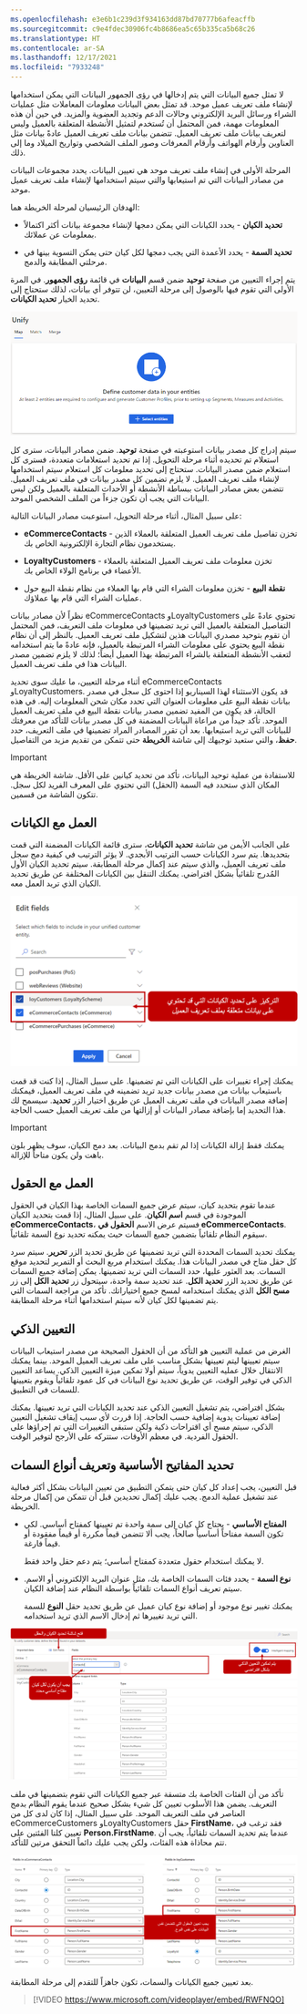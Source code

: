 ```yaml
---
ms.openlocfilehash: e3e6b1c239d3f934163dd87bd70777b6afeacffb
ms.sourcegitcommit: c9e4fdec30906fc4b8686ea5c65b335ca5b68c26
ms.translationtype: HT
ms.contentlocale: ar-SA
ms.lasthandoff: 12/17/2021
ms.locfileid: "7933248"
---
```

لا تمثل جميع البيانات التي يتم إدخالها في رؤى الجمهور البيانات التي يمكن استخدامها لإنشاء ملف تعريف عميل موحد.  قد تمثل بعض البيانات معلومات المعاملات مثل عمليات الشراء ورسائل البريد الإلكتروني وحالات الدعم وتجديد العضوية والمزيد.  في حين أن هذه المعلومات مهمة، فمن المحتمل أن تُستخدم لتمثيل الأنشطة المتعلقة بالعميل وليس لتعريف بيانات ملف تعريف العميل.  تتضمن بيانات ملف تعريف العميل عادةً بيانات مثل العناوين وأرقام الهواتف وأرقام المعرفات وصور الملف الشخصي وتواريخ الميلاد وما إلى ذلك.

المرحلة الأولى في إنشاء ملف تعريف موحد هي تعيين البيانات.  يحدد مجموعات البيانات من مصادر البيانات التي تم استيعابها والتي سيتم استخدامها لإنشاء ملف تعريف عميل موحد.

الهدفان الرئيسيان لمرحلة الخريطة هما:

- **تحديد الكيان** - يحدد الكيانات التي يمكن دمجها لإنشاء مجموعة بيانات أكثر اكتمالاً بمعلومات عن عملائك.

- **تحديد السمة** - يحدد الأعمدة التي يجب دمجها لكل كيان حتى يمكن التسوية بينها في مرحلتي المطابقة والدمج.

يتم إجراء التعيين من صفحة **توحيد** ضمن قسم **البيانات** في قائمة **رؤى الجمهور**. في المرة الأولى التي تقوم فيها بالوصول إلى مرحلة التعيين، لن تتوفر أي بيانات، لذلك ستحتاج إلى تحديد الخيار **تحديد الكيانات**.

![لقطة شاشة للخريطة الموحدة، المطابقة، نافذة الدمج.](../media/map-ci-02-01.png)

سيتم إدراج كل مصدر بيانات استوعبته في صفحة **توحيد**. ضمن مصادر البيانات، سترى كل استعلام تم تحديده أثناء مرحلة التحويل. إذا تم تحديد استعلامات متعددة، فسترى كل استعلام ضمن مصدر البيانات. ستحتاج إلى تحديد معلومات كل استعلام سيتم استخدامها لإنشاء ملف تعريف العميل. لا يلزم تضمين كل مصدر بيانات في ملف تعريف العميل. تتضمن بعض مصادر البيانات ببساطة الأنشطة أو الأحداث المتعلقة بالعميل ولكن ليس البيانات التي يجب أن تكون جزءاً من الملف الشخصي الموحد.

على سبيل المثال، أثناء مرحلة التحويل، استوعبت مصادر البيانات التالية:

- **eCommerceContacts** - تخزن تفاصيل ملف تعريف العميل المتعلقة بالعملاء الذين يستخدمون نظام التجارة الإلكترونية الخاص بك.

- **LoyaltyCustomers** - تخزن معلومات ملف تعريف العميل المتعلقة بالعملاء الأعضاء في برنامج الولاء الخاص بك.

- **نقطة البيع** - تخزن معلومات الشراء التي قام بها العملاء من نظام نقطة البيع حول عمليات الشراء التي قام بها عملاؤك.

نظراً لأن مصادر بيانات eCommerceContacts وLoyaltyCustomers تحتوي عادةً على التفاصيل المتعلقة بالعميل التي تريد تضمينها في معلومات ملف التعريف، فمن المحتمل أن تقوم بتوحيد مصدري البيانات هذين لتشكيل ملف تعريف العميل. بالنظر إلى أن نظام نقطة البيع يحتوي على معلومات الشراء المرتبطة بالعميل، فإنه عادةً ما يتم استخدامه لتعقب الأنشطة المتعلقة بالشراء المرتبطة بهذا العميل أيضاً؛ لذلك لا يلزم تضمين مصدر البيانات هذا في ملف تعريف العميل.

أثناء مرحلة التعيين، ما عليك سوى تحديد eCommerceContacts وLoyaltyCustomers. قد يكون الاستثناء لهذا السيناريو إذا احتوى كل سجل في مصدر بيانات نقطة البيع على معلومات العنوان التي تحدد مكان شحن المعلومات إليه. في هذه الحالة، قد يكون من المفيد تضمين مصدر بيانات نقطة البيع في ملف تعريف العميل الموحد. تأكد جيداً من مراعاة البيانات المضمنة في كل مصدر بيانات للتأكد من معرفتك للبيانات التي تريد استيعابها. بعد أن تقرر المصادر المراد تضمينها في ملف التعريف، حدد **حفظ**، والتي ستعيد توجيهك إلى شاشة **الخريطة** حتى تتمكن من تقديم مزيد من التفاصيل.

> [!IMPORTANT]
> للاستفادة من عملية توحيد البيانات، تأكد من تحديد كيانين على الأقل. شاشة الخريطة هي المكان الذي ستحدد فيه السمة (الحقل) التي تحتوي على المعرف الفريد لكل سجل. تتكون الشاشة من قسمين.

## <a name="work-with-entities"></a>العمل مع الكيانات

على الجانب الأيمن من شاشة **تحديد الكيانات**، سترى قائمة الكيانات المضمنة التي قمت بتحديدها. يتم سرد الكيانات حسب الترتيب الأبجدي. لا يؤثر الترتيب في كيفية دمج سجل ملف تعريف العميل، والذي سيتم عند إكمال مرحلة المطابقة. سيتم تحديد الكيان الأول المُدرج تلقائياً بشكل افتراضي. يمكنك التنقل بين الكيانات المختلفة عن طريق تحديد الكيان الذي تريد العمل معه.

![لقطة شاشة لتحديد الحقول التي تحتوي على بيانات ملف تعريف العميل ذات الصلة.](../media/entity-ci-02-02.png)

يمكنك إجراء تغييرات على الكيانات التي تم تضمينها. على سبيل المثال، إذا كنت قد قمت باستيعاب بيانات من مصدر بيانات جديد تريد تضمينه في ملف تعريف العميل، فيمكنك إضافة مصدر البيانات في ملف تعريف العميل عن طريق اختيار الزر **تحديد**. سيسمح لك هذا التحديد إما بإضافة مصادر البيانات أو إزالتها من ملف تعريف العميل حسب الحاجة.

> [!IMPORTANT]
> يمكنك فقط إزالة الكيانات إذا لم تقم بدمج البيانات. بعد دمج الكيان، سوف يظهر بلون باهت ولن يكون متاحاً للإزالة.

## <a name="work-with-fields"></a>العمل مع الحقول

عندما تقوم بتحديد كيان، سيتم عرض جميع السمات الخاصة بهذا الكيان في الحقول الموجودة في قسم **اسم الكيان**. على سبيل المثال، إذا قمت بتحديد الكيان **eCommerceContacts**، فسيتم عرض الاسم **الحقول في eCommerceContacts**. سيقوم النظام تلقائياً بتضمين جميع السمات حيث يمكنه تحديد نوع السمة تلقائياً.

يمكنك تحديد السمات المحددة التي تريد تضمينها عن طريق تحديد الزر **تحرير**. سيتم سرد كل حقل متاح في مصدر البيانات هذا. يمكنك استخدام مربع البحث أو التمرير لتحديد موقع السمات. بعد العثور عليها، حدد السمات التي تريد تضمينها. يمكن إضافة جميع السمات عن طريق تحديد الزر **تحديد الكل**. عند تحديد سمة واحدة، سيتحول زر **تحديد الكل** إلى زر **مسح الكل** الذي يمكنك استخدامه لمسح جميع اختياراتك. تأكد من مراجعة السمات التي يتم تضمينها لكل كيان لأنه سيتم استخدامها أثناء مرحلة المطابقة.

## <a name="intelligent-mapping"></a>التعيين الذكي

الغرض من عملية التعيين هو التأكد من أن الحقول الصحيحة من مصدر استيعاب البيانات سيتم تعيينها ليتم تعيينها بشكل مناسب على ملف تعريف العميل الموحد.  بينما يمكنك الانتقال خلال عمليه التعيين يدوياً، سيتم أولا تمكين ميزة التعيين الذكي.  يساعد التعيين الذكي في توفير الوقت، عن طريق تحديد نوع البيانات في كل عمود تلقائياً ويقوم بتعيينها للسمات في التطبيق.

بشكل افتراضي، يتم تشغيل التعيين الذكي عند تحديد الكيانات التي تريد تعيينها.  يمكنك إضافة تعيينات يدوية إضافية حسب الحاجة.  إذا قررت لأي سبب إيقاف تشغيل التعيين الذكي، سيتم مسح أي اقتراحات ذكية ولكن ستبقى التغييرات التي تم إجراؤها على الحقول الفردية.  في معظم الأوقات، ستتركه على الأرجح لتوفير الوقت.

## <a name="select-primary-keys-and-define-attribute-types"></a>تحديد المفاتيح الأساسية وتعريف أنواع السمات

قبل التعيين، يجب إعداد كل كيان حتى يتمكن التطبيق من تعيين البيانات بشكل أكثر فعالية عند تشغيل عملية الدمج. يجب عليك إكمال تحديدين قبل أن تتمكن من إكمال مرحلة الخريطة.

- **المفتاح الأساسي** - يحتاج كل كيان إلى سمة واحدة تم تعيينها كمفتاح أساسي. لكي تكون السمة مفتاحاً أساسياً صالحاً، يجب ألا تتضمن قيماً مكررة أو قيماً مفقودة أو قيماً فارغة.

    لا يمكنك استخدام حقول متعددة كمفتاح أساسي؛ يتم دعم حقل واحد فقط.

- **نوع السمة** - يحدد فئات السمات الخاصة بك، مثل عنوان البريد الإلكتروني أو الاسم. سيتم تعريف أنواع السمات تلقائياً بواسطة النظام عند إضافة الكيان.

    يمكنك تغيير نوع موجود أو إضافة نوع كيان عميل عن طريق تحديد حقل **النوع** للسمة التي تريد تغييرها ثم إدخال الاسم الذي تريد استخدامه.

![لقطة الشاشة لتحديد المفاتيح الأساسية وتعريف أنواع السمات.](../media/unify-ci-02-03.png)

تأكد من أن الفئات الخاصة بك متسقة عبر جميع الكيانات التي تقوم بتضمينها في ملف التعريف. يضمن هذا الأسلوب تعيين كل شيء بشكل صحيح عندما يقوم النظام بدمج العناصر في ملف التعريف الموحد. على سبيل المثال، إذا كان لدى كل من eCommerceCustomers وLoyaltyCustomers حقل **FirstName**، فقد ترغب في تعيين كلتا الفئتين على **Person.FirstName**. عندما يتم تحديد السمات تلقائياً، يجب أن تتم محاذاة هذه الفئات، ولكن يجب عليك دائماً التحقق مرتين للتأكد.

![لقطة شاشة للكيانات والسمات التي تم تعيينها.](../media/ci-03-04.png)

بعد تعيين جميع الكيانات والسمات، تكون جاهزاً للتقدم إلى مرحلة المطابقة.

> [!VIDEO https://www.microsoft.com/videoplayer/embed/RWFNQO]
